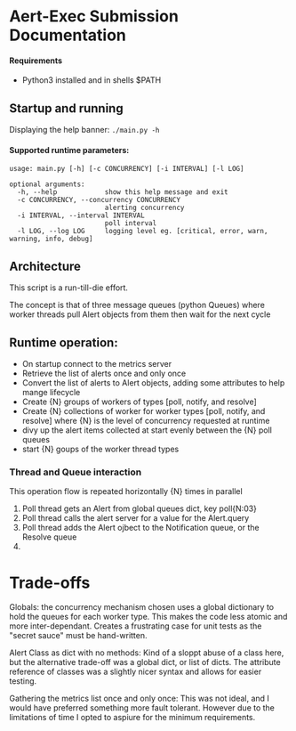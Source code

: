 # Aert-Exec Submission Documentation

#### Requirements
* Python3 installed and in shells $PATH


## Startup and running
Displaying the help banner:
```./main.py -h``` 

#### Supported runtime parameters:
```
usage: main.py [-h] [-c CONCURRENCY] [-i INTERVAL] [-l LOG]

optional arguments:
  -h, --help            show this help message and exit
  -c CONCURRENCY, --concurrency CONCURRENCY
                        alerting concurrency
  -i INTERVAL, --interval INTERVAL
                        poll interval
  -l LOG, --log LOG     logging level eg. [critical, error, warn, warning, info, debug]
```


## Architecture
This script is a run-till-die effort. 

The concept is that of three message queues (python Queues) where worker threads pull Alert objects from them then wait for the next cycle

## Runtime operation:

* On startup connect to the metrics server
* Retrieve the list of alerts once and only once
* Convert the list of alerts to Alert objects, adding some attributes to help mange lifecycle
* Create {N} groups of workers of types [poll, notify, and resolve]
* Create {N} collections of worker for worker types [poll, notify, and resolve] where {N} is the level of concurrency requested at runtime
* divy up the alert items collected at start evenly between the {N} poll queues
* start {N} goups of the worker thread types

### Thread and Queue interaction
This operation flow is repeated horizontally {N} times in parallel
1. Poll thread gets an Alert from global queues dict, key poll{N:03}
1. Poll thread calls the alert server for a value for the Alert.query
1. Poll thread adds the Alert ojbect to the Notification queue, or the Resolve queue
1. 


# Trade-offs
Globals: the concurrency mechanism chosen uses a global dictionary to hold the queues for each worker type. This makes the code less atomic and more inter-dependant. Creates a frustrating case for unit tests as the "secret sauce" must be  hand-written. 

Alert Class as dict with no methods: Kind of a sloppt abuse of a class here, but the alternative trade-off was a global dict, or list of dicts. The attribute reference of classes was a slightly nicer syntax and allows for easier testing.

Gathering the metrics list once and only once: This was not ideal, and I would have preferred something more fault tolerant. However due to the limitations of time I opted to aspiure for the minimum requirements.